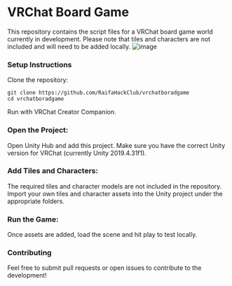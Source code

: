 # VRChat Board Game
This repository contains the script files for a VRChat board game world currently in development. Please note that tiles and characters are not included and will need to be added locally.
![image](https://github.com/user-attachments/assets/1f83a7a0-8e85-4804-bc2c-411ecc288b13)

### Setup Instructions
Clone the repository:
```
git clone https://github.com/RaifaHackClub/vrchatboradgame
cd vrchatboradgame
```

Run with VRChat Creator Companion.

### Open the Project:
Open Unity Hub and add this project.
Make sure you have the correct Unity version for VRChat (currently Unity 2019.4.31f1).


### Add Tiles and Characters:
The required tiles and character models are not included in the repository.
Import your own tiles and character assets into the Unity project under the appropriate folders.


### Run the Game:
Once assets are added, load the scene and hit play to test locally.


### Contributing
Feel free to submit pull requests or open issues to contribute to the development!
